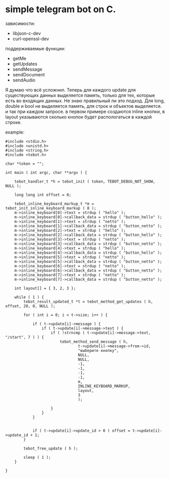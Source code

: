 # simple telegram bot on C.

зависимости:
* libjson-c-dev
* curl-openssl-dev

поддерживаемые функции:
* getMe
* getUpdates
* sendMessage
* sendDocument
* sendAudio

Я думаю что всё усложнил. Теперь для каждого update для существующих данных выделяется память, только для тех, которые есть во входящих данных. Не знаю правильный ли это подход. Для long, double и bool не выделяется память, для строк и объектов выделяется. и так при каждом запросе. в первом примере создаются inline кнопки, в layout указываются сколько кнопок будет распологаться в каждой строке.

example:
```
#include <stdio.h>
#include <unistd.h>
#include <string.h>
#include <tebot.h>

char *token = "";

int main ( int argc, char **argv ) {
	
	tebot_handler_t *h = tebot_init ( token, TEBOT_DEBUG_NOT_SHOW, NULL );

	long long int offset = 0;

	tebot_inline_keyboard_markup_t *m = tebot_init_inline_keyboard_markup ( 8 );
	m->inline_keyboard[0]->text = strdup ( "hello" );
	m->inline_keyboard[0]->callback_data = strdup ( "button_hello" );
	m->inline_keyboard[1]->text = strdup ( "netto" );
	m->inline_keyboard[1]->callback_data = strdup ( "button_netto" );
	m->inline_keyboard[2]->text = strdup ( "hello" );
	m->inline_keyboard[2]->callback_data = strdup ( "button_hello" );
	m->inline_keyboard[3]->text = strdup ( "netto" );
	m->inline_keyboard[3]->callback_data = strdup ( "button_netto" );
	m->inline_keyboard[4]->text = strdup ( "hello" );
	m->inline_keyboard[4]->callback_data = strdup ( "button_hello" );
	m->inline_keyboard[5]->text = strdup ( "netto" );
	m->inline_keyboard[5]->callback_data = strdup ( "button_netto" );
	m->inline_keyboard[6]->text = strdup ( "netto" );
	m->inline_keyboard[6]->callback_data = strdup ( "button_netto" );
	m->inline_keyboard[7]->text = strdup ( "netto" );
	m->inline_keyboard[7]->callback_data = strdup ( "button_netto" );

	int layout[] = { 3, 2, 3 };

	while ( 1 ) {
		tebot_result_updated_t *t = tebot_method_get_updates ( h, offset, 20, 0, NULL );

		for ( int i = 0; i < t->size; i++ ) {

			if ( t->update[i]->message ) {
				if ( t->update[i]->message->text ) {
					if ( !strncmp ( t->update[i]->message->text, "/start", 7 ) ) {
						tebot_method_send_message ( h,
								t->update[i]->message->from->id,
								"выберите кнопку",
								NULL,
								NULL,
								-1,
								-1,
								-1,
								-1,
								m,
								INLINE_KEYBOARD_MARKUP,
								layout,
								3	
								);

					}
				}
			}


			if ( t->update[i]->update_id > 0 ) offset = t->update[i]->update_id + 1;
		}

		tebot_free_update ( h );

		sleep ( 1 );
	}

}
```

